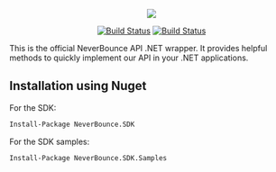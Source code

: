 <p align="center"><img src="https://neverbounce-marketing.s3.amazonaws.com/neverbounce_color_600px.png"></p>

<p align="center">
<a href="https://travis-ci.org/NeverBounce/NeverBounceApi-DotNet"><img src="https://travis-ci.org/NeverBounce/NeverBounceApi-DotNet.svg" alt="Build Status"></a>
<a href="https://www.nuget.org/packages/NeverBounce.SDK/"><img src="https://img.shields.io/nuget/v/NeverBounce.SDK.svg" alt="Build Status"></a>
</p>

This is the official NeverBounce API .NET wrapper. It provides helpful methods to quickly implement our API in your .NET applications.

Installation using Nuget
---

For the SDK:
```bash
Install-Package NeverBounce.SDK
```

For the SDK samples:
```bash
Install-Package NeverBounce.SDK.Samples
```
